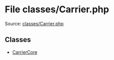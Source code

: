 File classes/Carrier.php
=========
Source: [classes/Carrier.php](https://github.com/PrestaShop/PrestaShop/blob/1.6.1.1/classes/Carrier.php)


Classes
-------

* [CarrierCore](class.CarrierCore)

